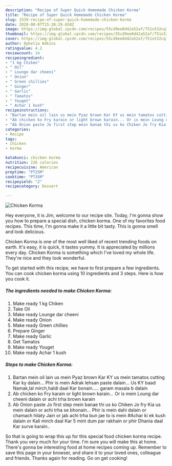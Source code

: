 ```yaml
---
description: "Recipe of Super Quick Homemade Chicken Korma"
title: "Recipe of Super Quick Homemade Chicken Korma"
slug: 1539-recipe-of-super-quick-homemade-chicken-korma
date: 2020-08-07T15:38:29.658Z
image: https://img-global.cpcdn.com/recipes/55cd9ee8d42a52af/751x532cq70/chicken-korma-recipe-main-photo.jpg
thumbnail: https://img-global.cpcdn.com/recipes/55cd9ee8d42a52af/751x532cq70/chicken-korma-recipe-main-photo.jpg
cover: https://img-global.cpcdn.com/recipes/55cd9ee8d42a52af/751x532cq70/chicken-korma-recipe-main-photo.jpg
author: Ophelia Adkins
ratingvalue: 4.2
reviewcount: 14
recipeingredient:
- "1 kg Chiken"
- " Oil"
- " Lounge dar cheeni"
- " Onion"
- " Green chillies"
- " Ginger"
- " Garlic"
- " Tamatos"
- " Youget"
- " Achar 1 kush"
recipeinstructions:
- "Bartan mein oil lain us mein Pyaz brown Kar KY us mein tamatos cutting Kar ky dalain... Phir is mein Adrak lehsan paste dalain... Us KY baad Namak,lal mirch,haldi daal Kar bonain..... garam masala b dalain"
- "Ab chicken ko Fry karain or light brown karain... Or is mein Loung dar cheeni dalain or achi trha brown karain"
- "Ab Onion paste Jo first step mein banae thi us ko Chiken Jo fry Kia us mein dalain or achi trha se bhonain... Phir is mein dahi dalain or chamach hilaty Jain or jab achi trha bun jae to is mein #Achar ki ek kush dalain or Kali mirch daal Kar 5 mint dum par rakhain or phir Dhania daal Kar surve karain.."
categories:
- Recipe
tags:
- chicken
- korma

katakunci: chicken korma 
nutrition: 226 calories
recipecuisine: American
preptime: "PT25M"
cooktime: "PT35M"
recipeyield: "2"
recipecategory: Dessert

---
```



![Chicken Korma](https://img-global.cpcdn.com/recipes/55cd9ee8d42a52af/751x532cq70/chicken-korma-recipe-main-photo.jpg)

Hey everyone, it is Jim, welcome to our recipe site. Today, I'm gonna show you how to prepare a special dish, chicken korma. One of my favorites food recipes. This time, I'm gonna make it a little bit tasty. This is gonna smell and look delicious.



Chicken Korma is one of the most well liked of recent trending foods on earth. It's easy, it is quick, it tastes yummy. It is appreciated by millions every day. Chicken Korma is something which I've loved my whole life. They're nice and they look wonderful.


To get started with this recipe, we have to first prepare a few ingredients. You can cook chicken korma using 10 ingredients and 3 steps. Here is how you cook it.

<!--inarticleads1-->

##### The ingredients needed to make Chicken Korma:

1. Make ready 1 kg Chiken
1. Take  Oil
1. Make ready  Lounge dar cheeni
1. Make ready  Onion
1. Make ready  Green chillies
1. Prepare  Ginger
1. Make ready  Garlic
1. Get  Tamatos
1. Make ready  Youget
1. Make ready  Achar 1 kush




<!--inarticleads2-->

##### Steps to make Chicken Korma:

1. Bartan mein oil lain us mein Pyaz brown Kar KY us mein tamatos cutting Kar ky dalain... Phir is mein Adrak lehsan paste dalain... Us KY baad Namak,lal mirch,haldi daal Kar bonain..... garam masala b dalain
1. Ab chicken ko Fry karain or light brown karain... Or is mein Loung dar cheeni dalain or achi trha brown karain
1. Ab Onion paste Jo first step mein banae thi us ko Chiken Jo fry Kia us mein dalain or achi trha se bhonain... Phir is mein dahi dalain or chamach hilaty Jain or jab achi trha bun jae to is mein #Achar ki ek kush dalain or Kali mirch daal Kar 5 mint dum par rakhain or phir Dhania daal Kar surve karain..




So that is going to wrap this up for this special food chicken korma recipe. Thank you very much for your time. I'm sure you will make this at home. There's gonna be interesting food at home recipes coming up. Remember to save this page in your browser, and share it to your loved ones, colleague and friends. Thanks again for reading. Go on get cooking!

